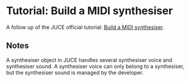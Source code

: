 # Tutorial: Build a MIDI synthesiser

A follow up of the JUCE official tutorial: [Build a MIDI synthesiser](https://docs.juce.com/master/tutorial_synth_using_midi_input.html).

## Notes

A synthesiser object in JUCE handles several synthesiser voice and synthesiser sound. 
A synthesiser voice can only belong to a synthesiser, but the synthesiser sound is managed by the developer.